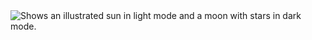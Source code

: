 <picture>
  <source media="(prefers-color-scheme: dark)" srcset="https://drive.google.com/file/d/1MHN-IxABN6rOZ2OV-jj_r04thKc8AYY9/view?usp=sharing">
  <source media="(prefers-color-scheme: light)" srcset="https://drive.google.com/file/d/1MHN-IxABN6rOZ2OV-jj_r04thKc8AYY9/view?usp=sharing">
  <img alt="Shows an illustrated sun in light mode and a moon with stars in dark mode." src="https://photos.app.goo.gl/c6jbbkLWbrrZ9umE6">
</picture>
